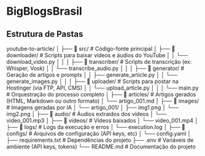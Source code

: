# BigBlogsBrasil

## Estrutura de Pastas

youtube-to-article/
│
├── 📁 src/                        # Código-fonte principal
│   ├── 📁 downloader/            # Scripts para baixar vídeos e áudios do YouTube
│   │   └── download_video.py
│   │
│   ├── 📁 transcriber/           # Scripts de transcrição (ex: Whisper, Vosk)
│   │   └── transcribe_audio.py
│   │
│   ├── 📁 generator/             # Geração de artigos e prompts
│   │   ├── generate_article.py
│   │   └── generate_images.py
│   │
│   ├── 📁 uploader/              # Scripts para postar na Hostinger (via FTP, API, CMS)
│   │   └── upload_article.py
│   │
│   └── main.py                   # Orquestração do processo completo
│
├── 📁 articles/                  # Artigos gerados (HTML, Markdown ou outro formato)
│   └── artigo_001.md
│
├── 📁 images/                    # Imagens geradas por IA
│   └── artigo_001/
│       ├── img1.png
│       └── img2.png
│
├── 📁 audio/                     # Áudios extraídos dos vídeos
│   └── video_001.mp3
│
├── 📁 videos/                    # Vídeos baixados
│   └── video_001.mp4
│
├── 📁 logs/                      # Logs da execução e erros
│   └── execution.log
│
├── 📁 configs/                   # Arquivos de configuração (API keys, etc)
│   └── config.yaml
│
├── requirements.txt             # Dependências do projeto
├── .env                         # Variáveis de ambiente (API keys, tokens)
└── README.md                    # Documentação do projeto
